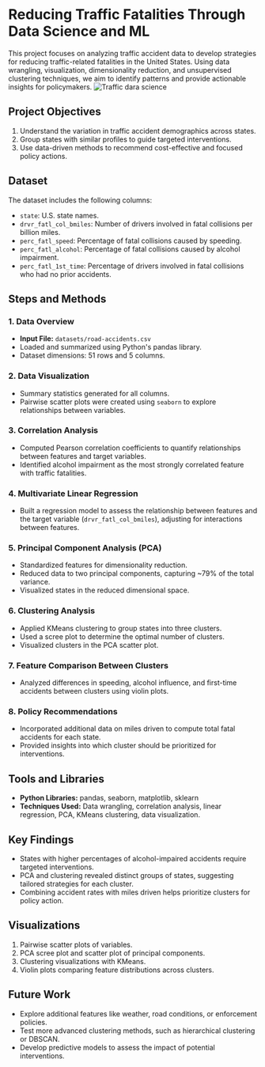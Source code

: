 # Reducing Traffic Fatalities Through Data Science and ML
This project focuses on analyzing traffic accident data to develop strategies for reducing traffic-related fatalities in the United States. Using data wrangling, visualization, dimensionality reduction, and unsupervised clustering techniques, we aim to identify patterns and provide actionable insights for policymakers.
![Traffic dara science](https://github.com/user-attachments/assets/02ac7bae-f735-4275-845e-1878b02d4467)

## Project Objectives
1. Understand the variation in traffic accident demographics across states.
2. Group states with similar profiles to guide targeted interventions.
3. Use data-driven methods to recommend cost-effective and focused policy actions.

## Dataset
The dataset includes the following columns:
- `state`: U.S. state names.
- `drvr_fatl_col_bmiles`: Number of drivers involved in fatal collisions per billion miles.
- `perc_fatl_speed`: Percentage of fatal collisions caused by speeding.
- `perc_fatl_alcohol`: Percentage of fatal collisions caused by alcohol impairment.
- `perc_fatl_1st_time`: Percentage of drivers involved in fatal collisions who had no prior accidents.

## Steps and Methods
### 1. Data Overview
- **Input File:** `datasets/road-accidents.csv`
- Loaded and summarized using Python's pandas library.
- Dataset dimensions: 51 rows and 5 columns.

### 2. Data Visualization
- Summary statistics generated for all columns.
- Pairwise scatter plots were created using `seaborn` to explore relationships between variables.

### 3. Correlation Analysis
- Computed Pearson correlation coefficients to quantify relationships between features and target variables.
- Identified alcohol impairment as the most strongly correlated feature with traffic fatalities.

### 4. Multivariate Linear Regression
- Built a regression model to assess the relationship between features and the target variable (`drvr_fatl_col_bmiles`), adjusting for interactions between features.

### 5. Principal Component Analysis (PCA)
- Standardized features for dimensionality reduction.
- Reduced data to two principal components, capturing ~79% of the total variance.
- Visualized states in the reduced dimensional space.

### 6. Clustering Analysis
- Applied KMeans clustering to group states into three clusters.
- Used a scree plot to determine the optimal number of clusters.
- Visualized clusters in the PCA scatter plot.

### 7. Feature Comparison Between Clusters
- Analyzed differences in speeding, alcohol influence, and first-time accidents between clusters using violin plots.

### 8. Policy Recommendations
- Incorporated additional data on miles driven to compute total fatal accidents for each state.
- Provided insights into which cluster should be prioritized for interventions.

## Tools and Libraries
- **Python Libraries:** pandas, seaborn, matplotlib, sklearn
- **Techniques Used:** Data wrangling, correlation analysis, linear regression, PCA, KMeans clustering, data visualization.

## Key Findings
- States with higher percentages of alcohol-impaired accidents require targeted interventions.
- PCA and clustering revealed distinct groups of states, suggesting tailored strategies for each cluster.
- Combining accident rates with miles driven helps prioritize clusters for policy action.

## Visualizations
1. Pairwise scatter plots of variables.
2. PCA scree plot and scatter plot of principal components.
3. Clustering visualizations with KMeans.
4. Violin plots comparing feature distributions across clusters.

## Future Work
- Explore additional features like weather, road conditions, or enforcement policies.
- Test more advanced clustering methods, such as hierarchical clustering or DBSCAN.
- Develop predictive models to assess the impact of potential interventions.


